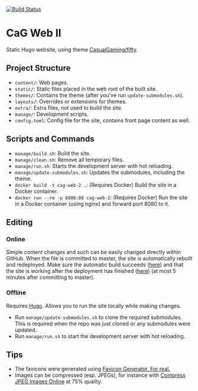 [![Build Status](https://travis-ci.com/CasualGaming/cag-web-2.svg?branch=master)](https://travis-ci.com/CasualGaming/cag-web-2)

# CaG Web II
Static Hugo website, using theme [CasualGaming/fifty](https://github.com/CasualGaming/fifty).

## Project Structure
* `content/`: Web pages.
* `static/`: Static files placed in the web root of the built site.
* `themes/`: Contains the theme (after you've run `update-submodules.sh`).
* `layouts/`: Overrides or extensions for themes.
* `extra/`: Extra files, not used to build the site.
* `manage/`: Development scripts.
* `config.toml`: Config file for the site, contains front page content as well.

## Scripts and Commands
* `manage/build.sh`: Build the site.
* `manage/clean.sh`: Remove all temporary files.
* `manage/run.sh`: Starts the development server with hot reloading.
* `manage/update-submodules.sh`: Updates the submodules, including the theme.
* `docker build -t cag-web-2 .`: (Requires Docker) Build the site in a Docker container.
* `docker run --rm -p 8080:80 cag-web-2`: (Requires Docker) Run the site in a Docker container (using nginx) and forward port 8080 to it.

## Editing
### Online
Simple content changes and such can be easily changed directly within GitHub.
When the file is committed to master, the site is automatically rebuilt and redeployed.
Make sure the automatic build succeeds ([here](https://travis-ci.com/CasualGaming/cag-web-2)) and that the site is working after the deployment has finished ([here](https://casualgaming.no)) (at most 5 minutes after committing to master).

### Offline
Requires [Hugo](https://gohugo.io/). Allows you to run the site locally while making changes.

* Run `manage/update-submodules.sh` to clone the required submodules. This is required when the repo was just cloned or any submodules were updated.
* Run `manage/run.sh` to start the development server with hot reloading.

## Tips
* The favicons were generated using [Favicon Generator. For real.](https://realfavicongenerator.net/)
* Images can be compressed (esp. JPEGs), for instance with [Compress JPEG Images Online](https://compressjpeg.com/) at 75% quality.

